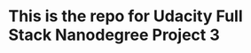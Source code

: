 # This is the repo for Udacity Full Stack Nanodegree Project 3

<!-- TODO: Update README to include installation and use instructions 
-->
